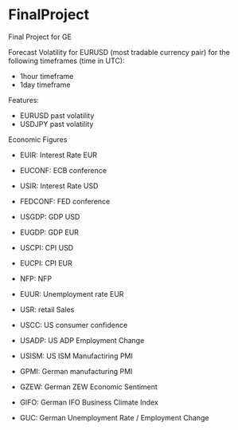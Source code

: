 # FinalProject
Final Project for GE

Forecast Volatility for EURUSD (most tradable currency pair) for the following timeframes (time in UTC):
- 1hour timeframe
- 1day timeframe

Features:
- EURUSD past volatility
- USDJPY past volatility

Economic Figures
- EUIR: Interest Rate EUR
- EUCONF: ECB conference
- USIR: Interest Rate USD
- FEDCONF: FED conference
- USGDP: GDP USD
- EUGDP: GDP EUR
- USCPI: CPI USD
- EUCPI: CPI EUR
- NFP: NFP
- EUUR: Unemployment rate EUR

- USR: retail Sales
- USCC: US consumer confidence
- USADP: US ADP Employment Change
- USISM: US ISM Manufactiring PMI

- GPMI: German manufacturing PMI
- GZEW: German ZEW Economic Sentiment 
- GIFO: German IFO Business Climate Index
- GUC: German Unemployment Rate / Employment Change


